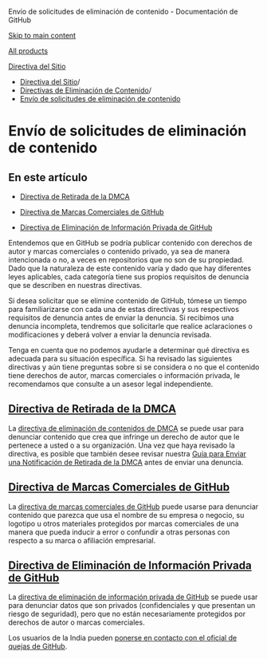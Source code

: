 Envío de solicitudes de eliminación de contenido - Documentación de GitHub

[Skip to main content](#main-content)

[All products](/es)

[Directiva del Sitio](/es/site-policy)

* [Directiva del Sitio](/es/site-policy)/
* [Directivas de Eliminación de Contenido](/es/site-policy/content-removal-policies)/
* [Envío de solicitudes de eliminación de contenido](/es/site-policy/content-removal-policies/submitting-content-removal-requests)

Envío de solicitudes de eliminación de contenido
==========

En este artículo
----------

* [Directiva de Retirada de la DMCA](#dmca-takedown-policy)

* [Directiva de Marcas Comerciales de GitHub](#github-trademark-policy)

* [Directiva de Eliminación de Información Privada de GitHub](#github-private-information-removal-policy)

Entendemos que en GitHub se podría publicar contenido con derechos de autor y marcas comerciales o contenido privado, ya sea de manera intencionada o no, a veces en repositorios que no son de su propiedad. Dado que la naturaleza de este contenido varía y dado que hay diferentes leyes aplicables, cada categoría tiene sus propios requisitos de denuncia que se describen en nuestras directivas.

Si desea solicitar que se elimine contenido de GitHub, tómese un tiempo para familiarizarse con cada una de estas directivas y sus respectivos requisitos de denuncia antes de enviar la denuncia. Si recibimos una denuncia incompleta, tendremos que solicitarle que realice aclaraciones o modificaciones y deberá volver a enviar la denuncia revisada.

Tenga en cuenta que no podemos ayudarle a determinar qué directiva es adecuada para su situación específica. Si ha revisado las siguientes directivas y aún tiene preguntas sobre si se considera o no que el contenido tiene derechos de autor, marcas comerciales o información privada, le recomendamos que consulte a un asesor legal independiente.

[Directiva de Retirada de la DMCA](#dmca-takedown-policy)
----------

La [directiva de eliminación de contenidos de DMCA](/es/site-policy/content-removal-policies/dmca-takedown-policy) se puede usar para denunciar contenido que crea que infringe un derecho de autor que le pertenece a usted o a su organización. Una vez que haya revisado la directiva, es posible que también desee revisar nuestra [Guía para Enviar una Notificación de Retirada de la DMCA](/es/site-policy/content-removal-policies/guide-to-submitting-a-dmca-takedown-notice) antes de enviar una denuncia.

[Directiva de Marcas Comerciales de GitHub](#github-trademark-policy)
----------

La [directiva de marcas comerciales de GitHub](/es/site-policy/content-removal-policies/github-trademark-policy) puede usarse para denunciar contenido que parezca que usa el nombre de su empresa o negocio, su logotipo u otros materiales protegidos por marcas comerciales de una manera que pueda inducir a error o confundir a otras personas con respecto a su marca o afiliación empresarial.

[Directiva de Eliminación de Información Privada de GitHub](#github-private-information-removal-policy)
----------

La [directiva de eliminación de información privada de GitHub](/es/site-policy/content-removal-policies/github-private-information-removal-policy) se puede usar para denunciar datos que son privados (confidenciales y que presentan un riesgo de seguridad), pero que no están necesariamente protegidos por derechos de autor o marcas comerciales.

Los usuarios de la India pueden [ponerse en contacto con el oficial de quejas de GitHub](https://support.github.com/contact/india-grievance-officer).
